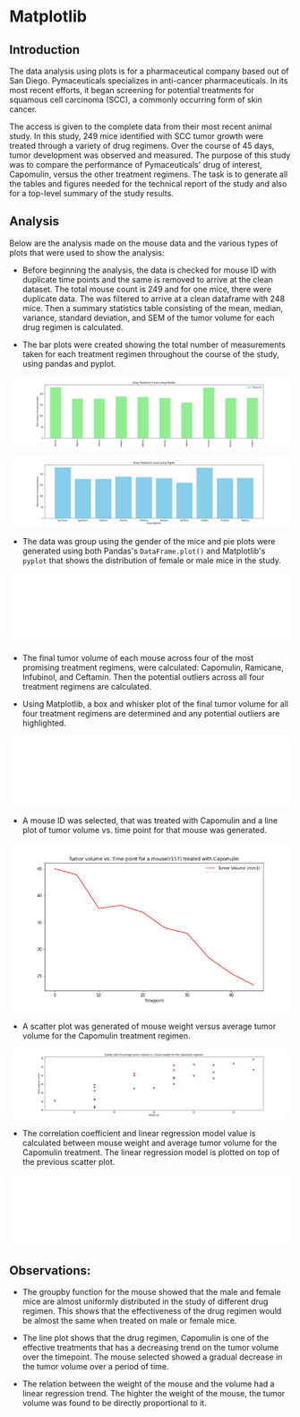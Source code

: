 # Matplotlib

## Introduction

The data analysis using plots is for a pharmaceutical company based out of San Diego. Pymaceuticals specializes in anti-cancer pharmaceuticals. In its most recent efforts, it began screening for potential treatments for squamous cell carcinoma (SCC), a commonly occurring form of skin cancer.

The access is given to the complete data from their most recent animal study. In this study, 249 mice identified with SCC tumor growth were treated through a variety of drug regimens. Over the course of 45 days, tumor development was observed and measured. The purpose of this study was to compare the performance of Pymaceuticals' drug of interest, Capomulin, versus the other treatment regimens. The task is to generate all the tables and figures needed for the technical report of the study and also for a top-level summary of the study results.

## Analysis

Below are the analysis made on the mouse data and the various types of plots that were used to show the analysis:

* Before beginning the analysis, the data is checked for mouse ID with duplicate time points and the same is removed to arrive at the clean dataset. The total mouse count is 249 and for one mice, there were duplicate data. The was filtered to arrive at a clean dataframe with 248 mice. Then a summary statistics table consisting of the mean, median, variance, standard deviation, and SEM of the tumor volume for each drug regimen is calculated. 

* The bar plots were created showing the total number of measurements taken for each treatment regimen throughout the course of the study, using pandas and pyplot.

![PandasBarPlot](Images/TotalMeasurementsPandas.png)

![PyplotBarPlot](Images/TotalMeasurementsPyplot.png)

* The data was group using the gender of the mice and pie plots were generated using both Pandas's `DataFrame.plot()` and Matplotlib's `pyplot` that shows the distribution of female or male mice in the study.

![PandasPiePlot](Images/Piechartusingpandas.png)

* The final tumor volume of each mouse across four of the most promising treatment regimens, were calculated: Capomulin, Ramicane, Infubinol, and Ceftamin. Then the potential outliers across all four treatment regimens are calculated.

* Using Matplotlib, a box and whisker plot of the final tumor volume for all four treatment regimens are determined and any potential outliers are highlighted.


![BoxPlot](Images/Boxplots.png)


* A mouse ID was selected, that was treated with Capomulin and a line plot of tumor volume vs. time point for that mouse was generated.

![LinePlot](Images/Line_plot_Capomulin.png)

* A scatter plot was generated of mouse weight versus average tumor volume for the Capomulin treatment regimen.

![ScatterPlot](Images/Scatterplot.png)

* The correlation coefficient and linear regression model value is calculated between mouse weight and average tumor volume for the Capomulin treatment. The linear regression model is plotted on top of the previous scatter plot.


![Correlation](Images/CorrelationRegression.png)

## Observations:

* The groupby function for the mouse showed that the male and female mice are almost uniformly distributed in the study of different drug regimen. This shows that the effectiveness of the drug regimen would be almost the same when treated on male or female mice.

* The line plot shows that the drug regimen, Capomulin is one of the effective treatments that has a decreasing trend on the tumor volume over the timepoint. The mouse selected showed a gradual decrease in the tumor volume over a period of time.

* The relation between the weight of the mouse and the volume had a linear regression trend. The highter the weight of the mouse, the tumor volume was found to be directly proportional to it.
